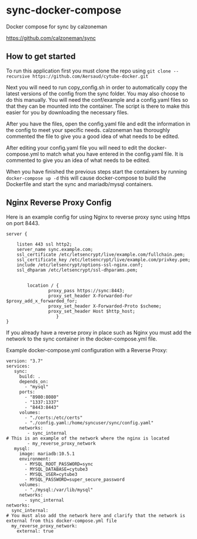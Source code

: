 # sync-docker-compose
Docker compose for sync by calzoneman

https://github.com/calzoneman/sync

## How to get started

To run this application first you must clone the repo using ```git clone --recursive https://github.com/Aersaud/cytube-docker.git```

Next you will need to run copy_config.sh in order to automatically copy the latest versions of the config from the sync folder. You may also choose to do this manually. You will need the conf/example and a config.yaml files so that they can be mounted into the container. The script is there to make this easier for you by downloading the necessary files.

After you have the files, open the config.yaml file and edit the information in the config to meet your specific needs.
calzoneman has thoroughly commented the file to give you a good idea of what needs to be edited.

After editing your config.yaml file you will need to edit the docker-compose.yml to match what you have entered in the config.yaml file. It is commented to give you an idea of what needs to be edited.

When you have finished the previous steps start the containers by running ```docker-compose up -d``` this will cause docker-compose to build the Dockerfile and start the sync and mariadb/mysql containers.

## Nginx Reverse Proxy Config

Here is an example config for using Nginx to reverse proxy sync using https on port 8443.

```
server {

    listen 443 ssl http2;
    server_name sync.example.com;
    ssl_certificate /etc/letsencrypt/live/example.com/fullchain.pem;
    ssl_certificate_key /etc/letsencrypt/live/example.com/privkey.pem;
    include /etc/letsencrypt/options-ssl-nginx.conf;
    ssl_dhparam /etc/letsencrypt/ssl-dhparams.pem;


        location / {
                proxy_pass https://sync:8443;
                proxy_set_header X-Forwarded-For $proxy_add_x_forwarded_for;
                proxy_set_header X-Forwarded-Proto $scheme;
                proxy_set_header Host $http_host;
                   }
}
```

If you already have a reverse proxy in place such as Nginx you must add the network to the sync container in the docker-compose.yml file.

Example docker-compose.yml configuration with a Reverse Proxy:

```
version: "3.7"
services:
   sync:
     build: .
     depends_on:
       - "mysql"
     ports:
       - "8980:8080"
       - "1337:1337"
       - "8443:8443"
     volumes:
       - "./certs:/etc/certs"
       - "./config.yaml:/home/syncuser/sync/config.yaml"
     networks:
        - sync_internal
# This is an example of the network where the nginx is located
        - my_reverse_proxy_network
   mysql:
     image: mariadb:10.5.1
     environment:
       - MYSQL_ROOT_PASSWORD=sync 
       - MYSQL_DATABASE=cytube3 
       - MYSQL_USER=cytube3
       - MYSQL_PASSWORD=super_secure_password
     volumes:
       - "./mysql:/var/lib/mysql"      
     networks:
       - sync_internal
networks:
  sync_internal:
# You must also add the network here and clarify that the network is external from this docker-compose.yml file
  my_reverse_proxy_network:
    external: true
```
